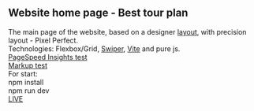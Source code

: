 ## Website home page - Best tour plan
The main page of the website, based on a designer [layout](https://github.com/AndrewShedov/website-home-page--best-tour-plan/tree/main/public/layout), with precision layout - Pixel Perfect.<br/>
Technologies: Flexbox/Grid, [Swiper](https://swiperjs.com/), [Vite](https://vitejs.dev/) and pure js. <br/>
[PageSpeed Insights test](https://developers.google.com/speed/pagespeed/insights/?url=https://website-home-page-best-tour-plan.vercel.app/) <br/>
[Markup test](https://validator.w3.org/nu/?doc=https%3A%2F%2Fwebsite-home-page-best-tour-plan.vercel.app%2F) <br/>
For start: <br/>
npm install <br/>
npm run dev  <br/>
[LIVE](https://website-home-page-best-tour-plan.vercel.app/)


